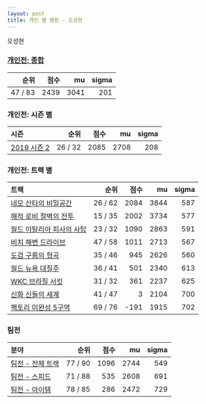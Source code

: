 ```yaml
---
layout: post
title: 개인 별 랭킹 - 오성현
---
```


오성현

### [개인전: 종합](../singles-full)

| 순위 | 점수 | mu | sigma |
|---:|---:|---:|---:|
| 47 / 83 | 2439 | 3041 | 201 |

### 개인전: 시즌 별

| 시즌 | 순위 | 점수 | mu | sigma |
|:---|---:|---:|---:|---:|
| [2019 시즌 2](../s2019_2) | 26 / 32 | 2085 | 2708 | 208 |

### 개인전: 트랙 별

| 트랙 | 순위 | 점수 | mu | sigma |
|:---|---:|---:|---:|---:|
| [네모 산타의 비밀공간](../santa) | 26 / 62 | 2084 | 3844 | 587 |
| [해적 로비 절벽의 전투](../lobby) | 15 / 35 | 2002 | 3734 | 577 |
| [월드 이탈리아 피사의 사탑](../pizza) | 23 / 32 | 1090 | 2863 | 591 |
| [비치 해변 드라이브](../haebyun) | 47 / 58 | 1011 | 2713 | 567 |
| [도검 구름의 협곡](../hyupgog) | 35 / 46 | 945 | 2626 | 560 |
| [월드 뉴욕 대질주](../newyork) | 36 / 41 | 501 | 2340 | 613 |
| [WKC 브라질 서킷](../brazil) | 31 / 32 | 361 | 2237 | 625 |
| [신화 신들의 세계](../shinsegye) | 41 / 47 | 3 | 2104 | 700 |
| [팩토리 미완성 5구역](../district5) | 69 / 76 | -191 | 1915 | 702 |

### 팀전

| 분야 | 순위 | 점수 | mu | sigma |
|:---|---:|---:|---:|---:|
| [팀전 - 전체 트랙](../team-full) | 77 / 90 | 1096 | 2744 | 549 |
| [팀전 - 스피드](../team-speed) | 71 / 88 | 535 | 2608 | 691 |
| [팀전 - 아이템](../team-item) | 78 / 85 | 286 | 2472 | 729 |
